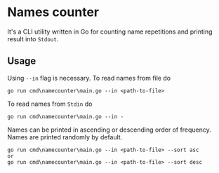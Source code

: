 # Names counter
It's a CLI utility written in Go for counting name repetitions and printing result into `Stdout`.
## Usage
Using `--in` flag is necessary.
To read names from file do
````
go run cmd\namecounter\main.go --in <path-to-file>
````
To read names from `Stdin` do
````
go run cmd\namecounter\main.go --in -
````
Names can be printed in ascending or descending order of frequency. Names are printed randomly by default.
````
go run cmd\namecounter\main.go --in <path-to-file> --sort asc
or
go run cmd\namecounter\main.go --in <path-to-file> --sort desc
````
